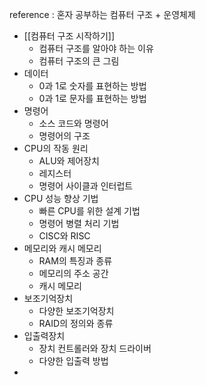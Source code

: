 
reference : 혼자 공부하는 컴퓨터 구조 + 운영체제

- [[컴퓨터 구조 시작하기]]
	- 컴퓨터 구조를 알아야 하는 이유
	- 컴퓨터 구조의 큰 그림
- 데이터
	- 0과 1로 숫자를 표현하는 방법
	- 0과 1로 문자를 표현하는 방법
- 명령어
	- 소스 코드와 명령어
	- 명령어의 구조
- CPU의 작동 원리
	- ALU와 제어장치
	- 레지스터
	- 명령어 사이클과 인터럽트
- CPU 성능 향상 기법
	- 빠른 CPU를 위한 설계 기법
	- 명령어 병렬 처리 기법
	- CISC와 RISC
- 메모리와 캐시 메모리
	- RAM의 특징과 종류
	- 메모리의 주소 공간
	- 캐시 메모리
- 보조기억장치
	- 다양한 보조기억장치
	- RAID의 정의와 종류
- 입출력장치
	- 장치 컨트롤러와 장치 드라이버
	- 다양한 입출력 방법
- 
